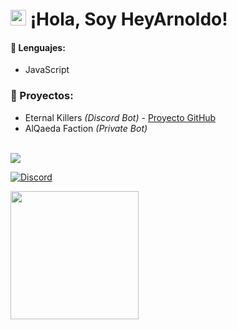 # <img src="https://user-images.githubusercontent.com/57642291/115981321-b7a44c80-a58a-11eb-8109-79aa8bcf0698.gif" width="25px"> ¡Hola, Soy HeyArnoldo!

#### 🔧 Lenguajes:
- JavaScript

### 👑 Proyectos:
- Eternal Killers *(Discord Bot)* - [Proyecto GitHub](https://github.com/HeyArnoldo/eternalkillers-discord-bot)
- AlQaeda Faction *(Private Bot)* 

<br>
<a href="https://github.com/HeyArnoldo">
  <img src="https://github-readme-stats.vercel.app/api/top-langs/?username=HeyArnoldo&langs_count=3&theme=dark">
</a>

[![Discord](https://img.shields.io/static/v1?label=Discord&message=HeyArnoldo%232318&color=blue&style=for-the-badge)](https://discord.com/users/689812474274381860)



<div align="left">
  <a href="https://discord.com/users/689812474274381860">
    <img src="https://lanyard-profile-readme.vercel.app/api/689812474274381860?animated=true" align="left" height="205">
  </a>
</div>
